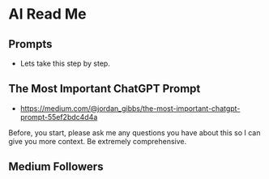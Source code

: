 # AI Read Me


## Prompts

* Lets take this step by step.


## The Most Important ChatGPT Prompt

* https://medium.com/@jordan_gibbs/the-most-important-chatgpt-prompt-55ef2bdc4d4a

Before, you start, please ask me any questions you have about this so I can give you more context. Be extremely comprehensive.

## Medium Followers
